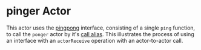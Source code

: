 # pinger Actor

This actor uses the [pingpong](../pingpong/) interface, consisting of a single `ping` function, to call the `ponger` actor by it's [call alias](https://wasmcloud.com/docs/app-dev/a2a/#identifying-actors). This illustrates the process of using an interface with an `actorReceive` operation with an actor-to-actor call.
